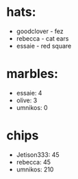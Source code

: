 # hats:
- goodclover - fez
- rebecca - cat ears
- essaie - red square

# marbles:
- essaie: 4
- olive: 3
- umnikos: 0

# chips
- Jetison333: 45
- rebecca: 45
- umnikos: 210

